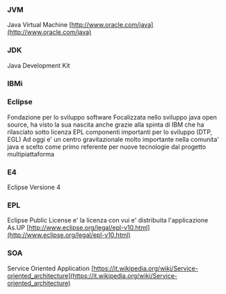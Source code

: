 ### **JVM**

Java Virtual Machine
[http://www.oracle.com/java](http://www.oracle.com/java)

### **JDK**

Java Development Kit

### **IBMi**


### **Eclipse**

Fondazione per lo sviluppo software
Focalizzata nello sviluppo java open source, ha visto la sua nascita anche grazie alla spinta di IBM che ha rilasciato sotto licenza EPL componenti importanti per lo sviluppo (DTP, EGL)
Ad oggi e' un centro gravitazionale molto importante nella comunita' java e scelto come primo referente per nuove tecnologie dal progetto multipiattaforma

### **E4**

Eclipse Versione 4

### **EPL**

Eclipse Public License e' la licenza con vui e' distribuita l'applicazione As.UP
[http://www.eclipse.org/legal/epl-v10.html](http://www.eclipse.org/legal/epl-v10.html)

### **SOA**

Service Oriented Application
[https://it.wikipedia.org/wiki/Service-oriented_architecture](https://it.wikipedia.org/wiki/Service-oriented_architecture)

